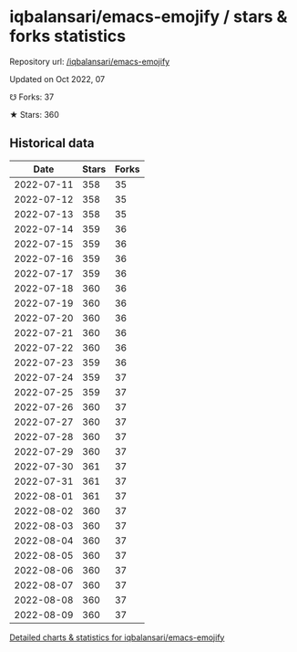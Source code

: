 # iqbalansari/emacs-emojify / stars & forks statistics

Repository url: [/iqbalansari/emacs-emojify](https://github.com/iqbalansari/emacs-emojify)

Updated on Oct 2022, 07

☋ Forks: 37

★ Stars: 360

## Historical data
| Date | Stars | Forks |
|------|-------|-------|
| 2022-07-11 | 358 | 35 | 
| 2022-07-12 | 358 | 35 | 
| 2022-07-13 | 358 | 35 | 
| 2022-07-14 | 359 | 36 | 
| 2022-07-15 | 359 | 36 | 
| 2022-07-16 | 359 | 36 | 
| 2022-07-17 | 359 | 36 | 
| 2022-07-18 | 360 | 36 | 
| 2022-07-19 | 360 | 36 | 
| 2022-07-20 | 360 | 36 | 
| 2022-07-21 | 360 | 36 | 
| 2022-07-22 | 360 | 36 | 
| 2022-07-23 | 359 | 36 | 
| 2022-07-24 | 359 | 37 | 
| 2022-07-25 | 359 | 37 | 
| 2022-07-26 | 360 | 37 | 
| 2022-07-27 | 360 | 37 | 
| 2022-07-28 | 360 | 37 | 
| 2022-07-29 | 360 | 37 | 
| 2022-07-30 | 361 | 37 | 
| 2022-07-31 | 361 | 37 | 
| 2022-08-01 | 361 | 37 | 
| 2022-08-02 | 360 | 37 | 
| 2022-08-03 | 360 | 37 | 
| 2022-08-04 | 360 | 37 | 
| 2022-08-05 | 360 | 37 | 
| 2022-08-06 | 360 | 37 | 
| 2022-08-07 | 360 | 37 | 
| 2022-08-08 | 360 | 37 | 
| 2022-08-09 | 360 | 37 | 


[Detailed charts & statistics for iqbalansari/emacs-emojify](https://reviewgithub.com/rep/iqbalansari/emacs-emojify)
